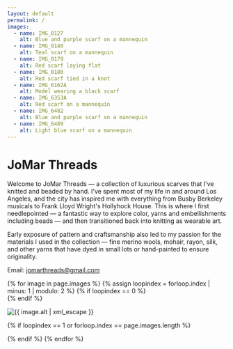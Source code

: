 ```yaml
---
layout: default
permalink: /
images:
  - name: IMG_0127
    alt: Blue and purple scarf on a mannequin
  - name: IMG_0140
    alt: Teal scarf on a mannequin
  - name: IMG_0179
    alt: Red scarf laying flat
  - name: IMG_0180
    alt: Red scarf tied in a knot
  - name: IMG_6162A
    alt: Model wearing a black scarf
  - name: IMG_6353A
    alt: Red scarf on a mannequin
  - name: IMG_6482
    alt: Blue and purple scarf on a mannequin
  - name: IMG_6489
    alt: Light blue scarf on a mannequin
---
```


# JoMar Threads

Welcome to JoMar Threads — a collection of luxurious scarves that I've knitted and beaded by hand. I've spent most of my life in and around Los Angeles, and the city has inspired me with everything from Busby Berkeley musicals to Frank Lloyd Wright's Hollyhock House. This is where I first needlepointed — a fantastic way to explore color, yarns and embellishments including beads — and then transitioned back into knitting as wearable art.

Early exposure of pattern and craftsmanship also led to my passion for the materials I used in the collection — fine merino wools, mohair, rayon, silk, and other yarns that have dyed in small lots or hand-painted to ensure originality.

Email: jomarthreads@gmail.com

<div markdown="0">
{% for image in page.images %}
{% assign loopindex = forloop.index | minus: 1 | modulo: 2 %}
{% if loopindex == 0 %}
<div class="row">
{% endif %}

<img class="product-image"
   alt="{{ image.alt | xml_escape }}"
   src="{{ site.baseurl }}/assets/images/{{ image.name }}-200w.jpg"
   srcset="{{ site.baseurl }}/assets/images/{{ image.name }}-200w.jpg 200w,
           {{ site.baseurl }}/assets/images/{{ image.name }}-400w.jpg 400w,
           {{ site.baseurl }}/assets/images/{{ image.name }}-600w.jpg 600w" />

{% if loopindex == 1 or forloop.index == page.images.length %}
</div>
{% endif %}
{% endfor %}
</div>
